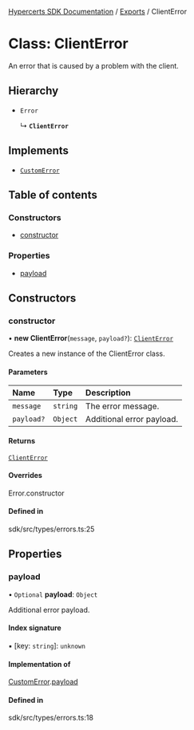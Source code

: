 [Hypercerts SDK Documentation](../README.md) / [Exports](../modules.md) / ClientError

# Class: ClientError

An error that is caused by a problem with the client.

## Hierarchy

- `Error`

  ↳ **`ClientError`**

## Implements

- [`CustomError`](../interfaces/CustomError.md)

## Table of contents

### Constructors

- [constructor](ClientError.md#constructor)

### Properties

- [payload](ClientError.md#payload)

## Constructors

### constructor

• **new ClientError**(`message`, `payload?`): [`ClientError`](ClientError.md)

Creates a new instance of the ClientError class.

#### Parameters

| Name       | Type     | Description               |
| :--------- | :------- | :------------------------ |
| `message`  | `string` | The error message.        |
| `payload?` | `Object` | Additional error payload. |

#### Returns

[`ClientError`](ClientError.md)

#### Overrides

Error.constructor

#### Defined in

sdk/src/types/errors.ts:25

## Properties

### payload

• `Optional` **payload**: `Object`

Additional error payload.

#### Index signature

▪ [key: `string`]: `unknown`

#### Implementation of

[CustomError](../interfaces/CustomError.md).[payload](../interfaces/CustomError.md#payload)

#### Defined in

sdk/src/types/errors.ts:18
